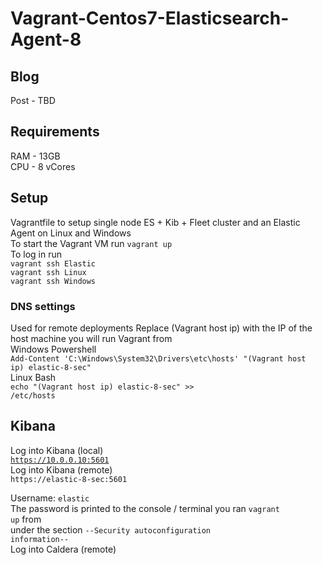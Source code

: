 # Vagrant-Centos7-Elasticsearch-Agent-8

## Blog  
Post - TBD  

## Requirements
RAM - 13GB  
CPU - 8 vCores  

## Setup  
Vagrantfile to setup single node ES + Kib + Fleet cluster and an Elastic Agent on Linux and Windows  
To start the Vagrant VM run <code>vagrant up</code>  
To log in run  
<code>vagrant ssh Elastic</code>  
<code>vagrant ssh Linux</code>  
<code>vagrant ssh Windows</code>  

### DNS settings
Used for remote deployments
Replace (Vagrant host ip) with the IP of the host machine you will run Vagrant from  
Windows Powershell  
<code>Add-Content 'C:\Windows\System32\Drivers\etc\hosts' "(Vagrant host ip) elastic-8-sec"</code>  
Linux Bash  
<code>echo "(Vagrant host ip) elastic-8-sec" >> /etc/hosts</code>  

## Kibana  
Log into Kibana (local)  
<code>https://10.0.0.10:5601</code>   
Log into Kibana (remote)  
<code>https://elastic-8-sec:5601</code>  
  
Username: <code>elastic</code>  
The password is printed to the console / terminal you ran <code>vagrant up</code> from  
under the section <code>--Security autoconfiguration information--</code>  
Log into Caldera (remote)  

 
